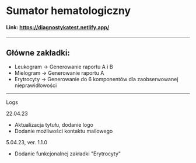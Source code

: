 # Sumator hematologiczny

#### Link: https://diagnostykatest.netlify.app/

------

## Główne zakładki:
- Leukogram -> Generowanie raportu A i B
- Mielogram -> Generowanie raportu A
- Erytrocyty -> Generowanie do 6 komponentów dla zaobserwowanej nieprawidłowości

------
Logs

22.04.23
- Aktualizacja tytułu, dodanie logo
- Dodanie możliwości kontaktu mailowego

5.04.23, ver. 1.1.0
- Dodanie funkcjonalnej zakładki "Erytrocyty"


